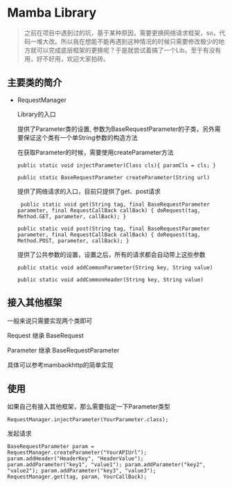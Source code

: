 # Mamba Library #
> 之前在项目中遇到过的坑，基于某种原因，需要更换网络请求框架，so，代码一堆大改。所以我在想能不能再遇到这种情况的时候只需要修改极少的地方就可以完成底层框架的更换呢？于是就尝试着搞了一个Lib。至于有没有用，好不好用，欢迎大家拍砖。

## 主要类的简介

- RequestManager

	Library的入口
	
	提供了Parameter类的设置, 参数为BaseRequestParameter的子类，另外需要保证这个类有一个单String参数的构造方法
	
	在获取Parameter的时候，需要使用createParameter方法
	
	`
	public static void injectParameter(Class cls){
        paramCls = cls;
    }
	`
	
	`
	public static BaseRequestParameter createParameter(String url)
	`
	
	提供了网络请求的入口，目前只提供了get、post请求
	
	`
	public static void get(String tag,
                           final BaseRequestParameter parameter,
                           final RequestCallBack callBack) {
        doRequest(tag, Method.GET, parameter, callBack);
    }`
    
    `
    public static void post(String tag,
                           final BaseRequestParameter parameter,
                           final RequestCallBack callBack) {
        doRequest(tag, Method.POST, parameter, callBack);
    }
	`
	
	提供了公共参数的设置，设置之后，所有的请求都会自动带上这些参数
	
	`
	public static void addCommonParameter(String key, String value)
	`
	
	`
	public static void addCommonHeader(String key, String value)
	`
    
## 接入其他框架
一般来说只需要实现两个类即可

Request 继承 BaseRequest

Parameter 继承 BaseRequestParameter

具体可以参考mambaokhttp的简单实现

## 使用

如果自己有接入其他框架，那么需要指定一下Parameter类型

`
	RequestManager.injectParameter(YourParameter.class);
	`
	
发起请求

`
BaseRequestParameter param = RequestManager.createParameter("YourAPIUrl");
param.addHeader("HeaderKey", "HeaderValue");
param.addParameter("key1", "value1");
param.addParameter("key2", "value2");
param.addParameter("key3", "value3");
RequestManager.get(tag, param, YourCallBack);
`